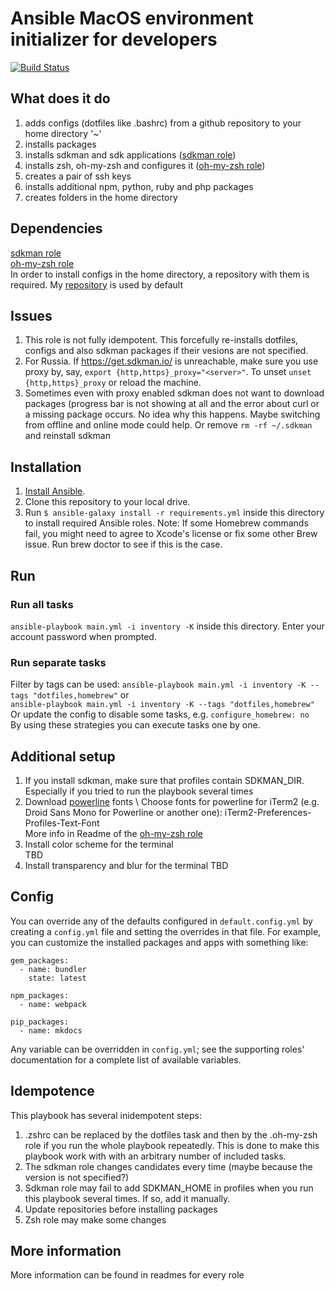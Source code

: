 # Ansible MacOS environment initializer for developers
[![Build Status](https://travis-ci.org/GlaIZier/linux-environment.svg?branch=master)](https://travis-ci.org/GlaIZier/macos-environment)

## What does it do
1. adds configs (dotfiles like .bashrc) from a github repository to your home directory '~'
2. installs packages
3. installs sdkman and sdk applications ([sdkman role](https://github.com/Comcast/ansible-sdkman))
4. installs zsh, oh-my-zsh and configures it ([oh-my-zsh role](https://github.com/viasite-ansible/ansible-role-zsh))
5. creates a pair of ssh keys
6. installs additional npm, python, ruby and php packages
7. creates folders in the home directory

## Dependencies
[sdkman role](https://github.com/Comcast/ansible-sdkman)\
[oh-my-zsh role](https://github.com/viasite-ansible/ansible-role-zsh) \
In order to install configs in the home directory, a repository with them is required. My [repository](https://github.com/GlaIZier/configs) is used by default

## Issues 
1. This role is not fully idempotent. This forcefully re-installs dotfiles, configs and also sdkman packages if their vesions are not specified. 
2. For Russia. If https://get.sdkman.io/ is unreachable, make sure you use proxy by, say, `export {http,https}_proxy="<server>"`. To unset `unset {http,https}_proxy` or reload the machine. 
3. Sometimes even with proxy enabled sdkman does not want to download packages (progress bar is not showing at all and the error about curl or a missing package occurs. No idea why this happens. Maybe switching from offline and online mode could help. Or remove `rm -rf ~/.sdkman` and reinstall sdkman

## Installation
  1. [Install Ansible](http://docs.ansible.com/intro_installation.html).
  2. Clone this repository to your local drive.
  3. Run `$ ansible-galaxy install -r requirements.yml` inside this directory to install required Ansible roles.
Note: If some Homebrew commands fail, you might need to agree to Xcode's license or fix some other Brew issue. Run brew doctor to see if this is the case.

## Run
### Run all tasks
`ansible-playbook main.yml -i inventory -K` inside this directory. Enter your account password when prompted. 
### Run separate tasks
Filter by tags can be used: `ansible-playbook main.yml -i inventory -K --tags "dotfiles,homebrew"` or \
`ansible-playbook main.yml -i inventory -K --tags "dotfiles,homebrew"` \
Or update the config to disable some tasks, e.g. `configure_homebrew: no` \
By using these strategies you can execute tasks one by one.

## Additional setup
1. If you install sdkman, make sure that profiles contain SDKMAN_DIR. Especially if you tried to run the playbook several times
2. Download [powerline](https://github.com/powerline/fonts) fonts \ 
   Choose fonts for powerline for iTerm2 (e.g. Droid Sans Mono for Powerline or another one): iTerm2-Preferences-Profiles-Text-Font \
   More info in Readme of the [oh-my-zsh role](https://github.com/viasite-ansible/ansible-role-zsh)
3. Install color scheme for the terminal \
TBD
4. Install transparency and blur for the terminal
TBD

## Config
You can override any of the defaults configured in `default.config.yml` by creating a `config.yml` file and setting the overrides in that file. For example, you can customize the installed packages and apps with something like:
    
    gem_packages:
      - name: bundler
        state: latest
    
    npm_packages:
      - name: webpack
    
    pip_packages:
      - name: mkdocs

Any variable can be overridden in `config.yml`; see the supporting roles' documentation for a complete list of available variables.

## Idempotence
This playbook has several inidempotent steps:
1. .zshrc can be replaced by the dotfiles task and then by the .oh-my-zsh role if you run the whole playbook repeatedly. This is done to make this playbook work with with an arbitrary number of included tasks. 
2. The sdkman role changes candidates every time (maybe because the version is not specified?)
3. Sdkman role may fail to add SDKMAN_HOME in profiles when you run this playbook several times. If so, add it manually.
4. Update repositories before installing packages
5. Zsh role may make some changes

## More information
More information can be found in readmes for every role